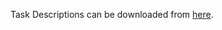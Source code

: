 Task Descriptions can be downloaded from [here](https://judge.softuni.org/Contests/Practice/DownloadResource/21463).